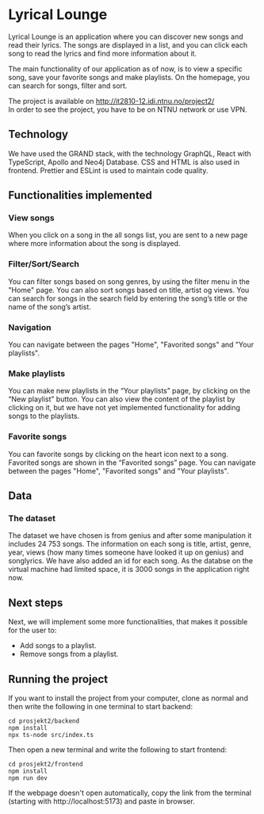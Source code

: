 # Lyrical Lounge
Lyrical Lounge is an application where you can discover new songs and read their lyrics. The songs are displayed in a list, and you can click each song to read the lyrics and find more information about it. 

The main functionality of our application as of now, is to view a specific song, save your favorite songs and make playlists. On the homepage, you can search for songs, filter and sort. 

The project is available on http://it2810-12.idi.ntnu.no/project2/  
In order to see the project, you have to be on NTNU network or use VPN.

## Technology  
We have used the GRAND stack, with the technology GraphQL, React with TypeScript, Apollo and Neo4j Database. CSS and HTML is also used in frontend. Prettier and ESLint is used to maintain code quality. 

## Functionalities implemented

### View songs
When you click on a song in the all songs list, you are sent to a new page where more information about the song is displayed.

### Filter/Sort/Search
You can filter songs based on song genres, by using the filter menu in the "Home" page. You can also sort songs based on title, artist og views. You can search for songs in the search field by entering the song’s title or the name of the song’s artist.

### Navigation
You can navigate between the pages "Home", "Favorited songs" and "Your playlists". 

### Make playlists
You can make new playlists in the “Your playlists” page, by clicking on the “New playlist” button. You can also view the content of the playlist by clicking on it, but we have not yet implemented functionality for adding songs to the playlists.

### Favorite songs
You can favorite songs by clicking on the heart icon next to a song. Favorited songs are shown in the “Favorited songs” page.
You can navigate between the pages "Home", "Favorited songs" and "Your playlists". 

## Data
### The dataset
The dataset we have chosen is from genius and after some manipulation it includes 24 753 songs. The information on each song is title, artist, genre, year, views (how many times someone have looked it up on genius) and songlyrics. We have also added an id for each song. As the databse on the virtual machine had limited space, it is 3000 songs in the application right now.

## Next steps
Next, we will implement some more functionalities, that makes it possible for the user to:
- Add songs to a playlist.
- Remove songs from a playlist.

## Running the project
If you want to install the project from your computer, clone as normal and then write the following in one terminal to start backend:

`cd prosjekt2/backend`   
`npm install`  
`npx ts-node src/index.ts`

Then open a new terminal and write the following to start frontend: 

`cd prosjekt2/frontend`   
`npm install`  
`npm run dev`

If the webpage doesn't open automatically, copy the link from the terminal (starting with http://localhost:5173) and paste in browser. 